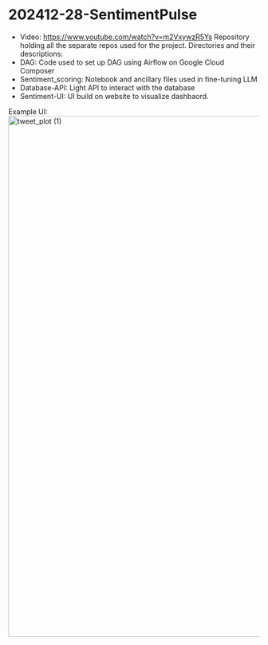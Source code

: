 # 202412-28-SentimentPulse
- Video: https://www.youtube.com/watch?v=m2VxywzR5Ys
Repository holding all the separate repos used for the project.
Directories and their descriptions:
- DAG: Code used to set up DAG using Airflow on Google Cloud Composer
- Sentiment_scoring: Notebook and ancillary files used in fine-tuning LLM
- Database-API: Light API to interact with the database
- Sentiment-UI: UI build on website to visualize dashbaord.

Example UI:
<img width="1044" alt="tweet_plot (1)" src="https://github.com/user-attachments/assets/cfcb7922-1de1-431f-ba14-5e2d1a30f5d2" />

